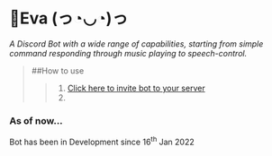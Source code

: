 # 💞Eva (っ◔◡◔)っ
*A Discord Bot with a wide range of capabilities, starting from simple command responding through music playing to
speech-control.*

>##How to use
>>1. [Click here to invite bot to your server](https://discord.com/api/oauth2/authorize?client_id=936675543754088540&permissions=8&scope=bot%20applications.commands "Invitation")
>>2.

### As of now...

Bot has been in Development since 16<sup>th</sup> Jan 2022

